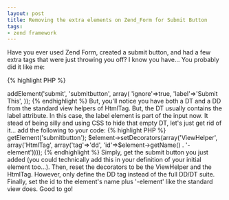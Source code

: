 ```yaml
---
layout: post
title: Removing the extra elements on Zend_Form for Submit Button
tags:
- zend framework
---
```


Have you ever used Zend Form, created a submit button, and had a few extra tags that were just throwing you off?  I know you have...  You probably did it like me:

   
{% highlight PHP %}
<?php
$this->addElement('submit', 'submitbutton', array(
    'ignore'=>true,
    'label'=>'Submit This',
));
{% endhighlight %}
    



But, you'll notice you have both a DT and a DD from the standard view helpers of HtmlTag.  But, the DT usually contains the label attribute.  In this case, the label element is part of the input now.  It stead of being silly and using CSS to hide that empty DT, let's just get rid of it... add the following to your code:


{% highlight PHP %}
<?php
$element = $this->getElement('submitbutton');
$element->setDecorators(array('ViewHelper', array('HtmlTag', array('tag'=>'dd', 'id'=>$element->getName() . '-element'))));
{% endhighlight %}
    



Simply, get the submit button you just added (you could technically add this in your definition of your initial element too...).  Then, reset the decorators to be the ViewHelper and the HtmlTag.  However, only define the DD tag instead of the full DD/DT suite.  Finally, set the id to the element's name plus '-element' like the standard view does.

Good to go!


